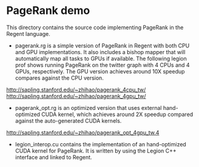 # PageRank demo

This directory contains the source code implementing PageRank in the Regent language.

* pagerank.rg is a simple version of PageRank in Regent with both CPU and GPU implementations. It also includes a bishop mapper that will automatically map all tasks to GPUs if available. The following legion prof shows running PageRank on the twitter graph with 4 CPUs and 4 GPUs, respectively. The GPU version achieves around 10X speedup compares against the CPU version.

http://sapling.stanford.edu/~zhihao/pagerank_4cpu_tw/
http://sapling.stanford.edu/~zhihao/pagerank_4gpu_tw/

* pagerank_opt.rg is an optimized version that uses external hand-optimized CUDA kernel, which achieves around 2X speedup compared against the auto-generated CUDA kernels.

http://sapling.stanford.edu/~zhihao/pagerank_opt_4gpu_tw.4

* legion_interop.cu contains the implementation of an hand-optimized CUDA kernel for PageRank. It is written by using the Legion C++ interface and linked to Regent.

